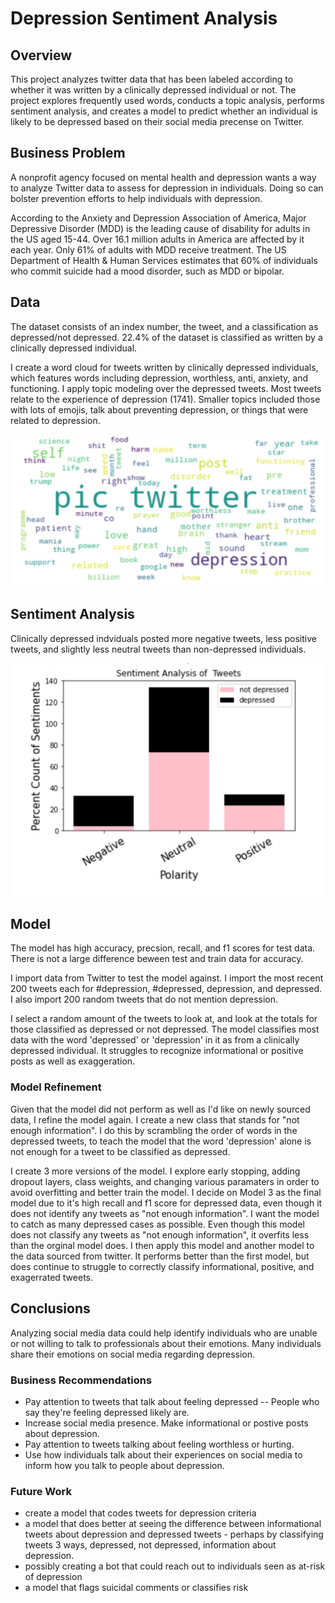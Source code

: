 # Depression Sentiment Analysis

## Overview

This project analyzes twitter data that has been labeled according to whether it was written by a clinically depressed individual or not.  The project explores frequently used words, conducts a topic analysis, performs sentiment analysis, and creates a model to predict whether an individual is likely to be depressed based on their social media precense on Twitter. 

## Business Problem  

A nonprofit agency focused on mental health and depression wants a way to analyze Twitter data to assess for depression in individuals. Doing so can bolster prevention efforts to help individuals with depression.  

According to the Anxiety and Depression Association of America, Major Depressive Disorder (MDD) is the leading cause of disability for adults in the US aged 15-44. Over 16.1 million adults in America are affected by it each year.  Only 61% of adults with MDD receive treatment.  The US Department of Health & Human Services estimates that 60% of individuals who commit suicide had a mood disorder, such as MDD or bipolar.  

## Data

The dataset consists of an index number, the tweet, and a classification as depressed/not depressed.  22.4% of the dataset is classified as written by a clinically depressed individual. 

I create a word cloud for tweets written by clinically depressed individuals, which features words including depression, worthless, anti, anxiety, and functioning.  I apply topic modeling over the depressed tweets. Most tweets relate to the experience of depression (1741). Smaller topics included those with lots of emojis, talk about preventing depression, or things that were related to depression. 

![picture](https://github.com/kstrickland680/DepressionSentimentalAnalysis/blob/main/images/depressionwordcloud.JPG)


## Sentiment Analysis 

Clinically depressed indviduals posted more negative tweets, less positive tweets, and slightly less neutral tweets than non-depressed individuals. 

![picture](https://github.com/kstrickland680/DepressionSentimentalAnalysis/blob/main/images/SentimentAnalysis.JPG)


## Model

The model has high accuracy, precsion, recall, and f1 scores for test data.  There is not a large difference beween test and train data for accuracy.  

I import data from Twitter to test the model against. I import the most recent 200 tweets each for #depression, #depressed, depression, and depressed. I also import 200 random tweets that do not mention depression.

I select a random amount of the tweets to look at, and look at the totals for those classified as depressed or not depressed. The model classifies most data with the word 'depressed' or 'depression' in it as from a clinically depressed individual. It struggles to recognize informational or positive posts as well as exaggeration.

### Model Refinement 

Given that the model did not perform as well as I'd like on newly sourced data, I refine the model again. I create a new class that stands for "not enough information". I do this by scrambling the order of words in the depressed tweets, to teach the model that the word 'depression' alone is not enough for a tweet to be classified as depressed.

I create 3 more versions of the model. I explore early stopping, adding dropout layers, class weights, and changing various paramaters in order to avoid overfitting and better train the model. I decide on Model 3 as the final model due to it's high recall and f1 score for depressed data, even though it does not identify any tweets as "not enough information". I want the model to catch as many depressed cases as possible. Even though this model does not classify any tweets as "not enough information", it overfits less than the orginal model does. I then apply this model and another model to the data sourced from twitter. It performs better than the first model, but does continue to struggle to correctly classify informational, positive, and exagerrated tweets.


## Conclusions

Analyzing social media data could help identify individuals who are unable or not willing to talk to professionals about their emotions. Many individuals share their emotions on social media regarding depression.  

### Business Recommendations

*   Pay attention to tweets that talk about feeling depressed -- People who say they're feeling depressed likely are.  
*   Increase social media presence.  Make informational or postive posts about depression.  
*   Pay attention to tweets talking about feeling worthless or hurting. 
*   Use how individuals talk about their experiences on social media to inform how you talk to people about depression. 

### Future Work

- create a model that codes tweets for depression criteria
- a model that does better at seeing the difference between informational tweets about depression and depressed tweets - perhaps by classifying tweets 3 ways, depressed, not depressed, information about depression.
- possibly creating a bot that could reach out to individuals seen as at-risk of depression 
- a model that flags suicidal comments or classifies risk 
